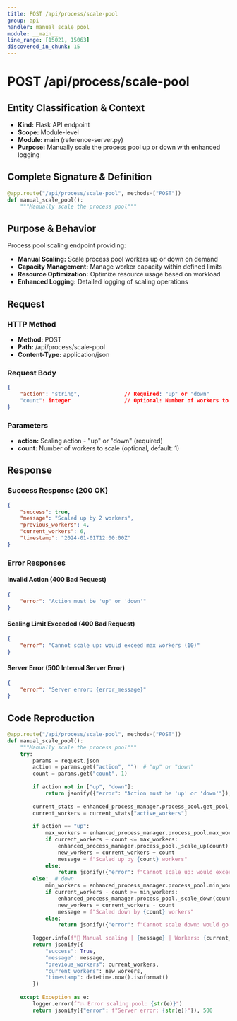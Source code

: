 ```yaml
---
title: POST /api/process/scale-pool
group: api
handler: manual_scale_pool
module: __main__
line_range: [15021, 15063]
discovered_in_chunk: 15
---
```


# POST /api/process/scale-pool

## Entity Classification & Context
- **Kind:** Flask API endpoint
- **Scope:** Module-level
- **Module:** __main__ (reference-server.py)
- **Purpose:** Manually scale the process pool up or down with enhanced logging

## Complete Signature & Definition
```python
@app.route("/api/process/scale-pool", methods=["POST"])
def manual_scale_pool():
    """Manually scale the process pool"""
```

## Purpose & Behavior
Process pool scaling endpoint providing:
- **Manual Scaling:** Scale process pool workers up or down on demand
- **Capacity Management:** Manage worker capacity within defined limits
- **Resource Optimization:** Optimize resource usage based on workload
- **Enhanced Logging:** Detailed logging of scaling operations

## Request

### HTTP Method
- **Method:** POST
- **Path:** /api/process/scale-pool
- **Content-Type:** application/json

### Request Body
```json
{
    "action": "string",              // Required: "up" or "down"
    "count": integer                 // Optional: Number of workers to scale (default: 1)
}
```

### Parameters
- **action:** Scaling action - "up" or "down" (required)
- **count:** Number of workers to scale (optional, default: 1)

## Response

### Success Response (200 OK)
```json
{
    "success": true,
    "message": "Scaled up by 2 workers",
    "previous_workers": 4,
    "current_workers": 6,
    "timestamp": "2024-01-01T12:00:00Z"
}
```

### Error Responses

#### Invalid Action (400 Bad Request)
```json
{
    "error": "Action must be 'up' or 'down'"
}
```

#### Scaling Limit Exceeded (400 Bad Request)
```json
{
    "error": "Cannot scale up: would exceed max workers (10)"
}
```

#### Server Error (500 Internal Server Error)
```json
{
    "error": "Server error: {error_message}"
}
```

## Code Reproduction
```python
@app.route("/api/process/scale-pool", methods=["POST"])
def manual_scale_pool():
    """Manually scale the process pool"""
    try:
        params = request.json
        action = params.get("action", "")  # "up" or "down"
        count = params.get("count", 1)
        
        if action not in ["up", "down"]:
            return jsonify({"error": "Action must be 'up' or 'down'"}), 400
        
        current_stats = enhanced_process_manager.process_pool.get_pool_stats()
        current_workers = current_stats["active_workers"]
        
        if action == "up":
            max_workers = enhanced_process_manager.process_pool.max_workers
            if current_workers + count <= max_workers:
                enhanced_process_manager.process_pool._scale_up(count)
                new_workers = current_workers + count
                message = f"Scaled up by {count} workers"
            else:
                return jsonify({"error": f"Cannot scale up: would exceed max workers ({max_workers})"}), 400
        else:  # down
            min_workers = enhanced_process_manager.process_pool.min_workers
            if current_workers - count >= min_workers:
                enhanced_process_manager.process_pool._scale_down(count)
                new_workers = current_workers - count
                message = f"Scaled down by {count} workers"
            else:
                return jsonify({"error": f"Cannot scale down: would go below min workers ({min_workers})"}), 400
        
        logger.info(f"📏 Manual scaling | {message} | Workers: {current_workers} → {new_workers}")
        return jsonify({
            "success": True,
            "message": message,
            "previous_workers": current_workers,
            "current_workers": new_workers,
            "timestamp": datetime.now().isoformat()
        })
        
    except Exception as e:
        logger.error(f"💥 Error scaling pool: {str(e)}")
        return jsonify({"error": f"Server error: {str(e)}"}), 500
```
